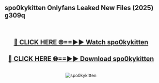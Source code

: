 <h2>spo0kykitten Onlyfans Leaked New Files (2025) g309q</h2>
<br>
<div align="center">
<h2><a href="https://mediafiles.top/spo0kykitten&ref=git" rel="nofollow">🔴 CLICK HERE 🌐==►► Watch spo0kykitten</a></h2>
<h2><a href="https://mediafiles.top/spo0kykitten&ref=git" rel="nofollow">🔴 CLICK HERE 🌐==►► Download spo0kykitten</a></h2>
<br>
<a href="https://mediafiles.top/spo0kykitten&ref=git" rel="nofollow" data-target="animated-image.originalLink"><img src="https://i.ibb.co.com/xMMVF88/686577567.gif" alt="spo0kykitten" style="max-width: 100%; display: inline-block;" data-target="animated-image.originalImage"></a>
</div>
<br>
<br>